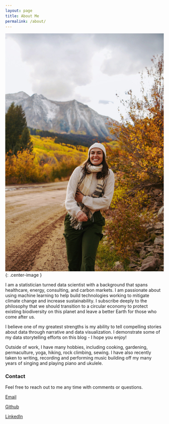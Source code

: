 ```yaml
---
layout: page
title: About Me
permalink: /about/
---
```


![Me](/images/julia_cb_2.jpg){: .center-image }

I am a statistician turned data scientist with a background that spans healthcare, energy, consulting, and carbon markets. I am passionate about using machine learning to help build technologies working to mitigate climate change and increase sustainability. I subscribe deeply to the philosophy that we should transition to a circular economy to protect existing biodiversity on this planet and leave a better Earth for those who come after us. 

I believe one of my greatest strengths is my ability to tell compelling stories about data through narrative and data visualization. I demonstrate some of my data storytelling efforts on this blog - I hope you enjoy! 

Outside of work, I have many hobbies, including cooking, gardening, permaculture, yoga, hiking, rock climbing, sewing. I have also recently taken to writing, recording and performing music building off my many years of singing and playing piano and ukulele.


### Contact

Feel free to reach out to me any time with comments or questions.

[Email](mailto:julia.maddalena@gmail.com)

[Github](https://github.com/jmaddalena)

[LinkedIn](https://www.linkedin.com/in/julia-maddalena-8739693a/)
